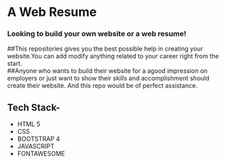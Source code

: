# A Web Resume
### Looking to build your own website or a web resume!
##This repositories gives you the best possible help in creating your website.You can add modify anything related to your career right from the start.
<br>
##Anyone who wants to build their website for a agood impression on employers or just want to show their skills and accomplishment should create their website. And this repo would be of perfect assistance.
<br>
## Tech Stack-
* HTML 5
* CSS
* BOOTSTRAP 4
* JAVASCRIPT
* FONTAWESOME
<br>
